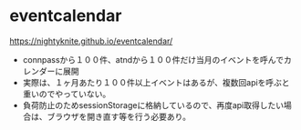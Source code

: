 # eventcalendar
https://nightyknite.github.io/eventcalendar/

* connpassから１００件、atndから１００件だけ当月のイベントを呼んでカレンダーに展開
* 実際は、１ヶ月あたり１００件以上イベントはあるが、複数回apiを呼ぶと重いのでやっていない。
* 負荷防止のためsessionStorageに格納しているので、再度api取得したい場合は、ブラウザを開き直す等を行う必要あり。
